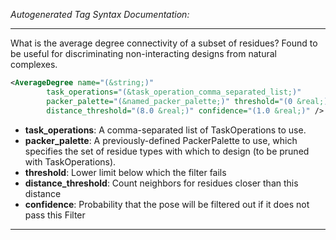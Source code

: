 <!-- THIS IS AN AUTOGENERATED FILE: Don't edit it directly, instead change the schema definition in the code itself. -->

_Autogenerated Tag Syntax Documentation:_

---
What is the average degree connectivity of a subset of residues? Found to be useful for discriminating non-interacting designs from natural complexes.

```xml
<AverageDegree name="(&string;)"
        task_operations="(&task_operation_comma_separated_list;)"
        packer_palette="(&named_packer_palette;)" threshold="(0 &real;)"
        distance_threshold="(8.0 &real;)" confidence="(1.0 &real;)" />
```

-   **task_operations**: A comma-separated list of TaskOperations to use.
-   **packer_palette**: A previously-defined PackerPalette to use, which specifies the set of residue types with which to design (to be pruned with TaskOperations).
-   **threshold**: Lower limit below which the filter fails
-   **distance_threshold**: Count neighbors for residues closer than this distance
-   **confidence**: Probability that the pose will be filtered out if it does not pass this Filter

---
